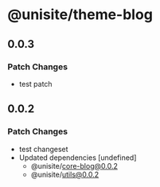 # @unisite/theme-blog

## 0.0.3

### Patch Changes

- test patch

## 0.0.2

### Patch Changes

- test changeset
- Updated dependencies [undefined]
  - @unisite/core-blog@0.0.2
  - @unisite/utils@0.0.2
